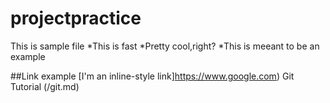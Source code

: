 # projectpractice
This is sample file
*This is fast
*Pretty cool,right?
*This is meeant to be an example

##Link example
[I'm an inline-style link]https://www.google.com)
Git Tutorial (/git.md)

